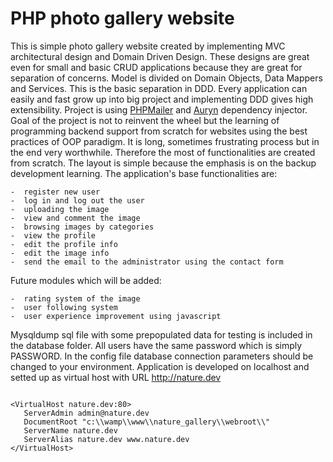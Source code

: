 # PHP photo gallery website

This is simple photo gallery website created by implementing MVC architectural design and Domain Driven Design. 
These designs are great even for small and basic CRUD applications because they are great for separation of concerns. 
Model is divided on Domain Objects, Data Mappers and Services. This is the basic separation in DDD. Every application 
can easily and fast grow up into big project and implementing DDD gives high extensibility. Project is using 
[PHPMailer](https://github.com/PHPMailer/PHPMailer) and [Auryn](https://github.com/rdlowrey/auryn) dependency injector. 
Goal of the project is not to reinvent the wheel but the learning of programming backend support from scratch for websites 
using the best practices of OOP paradigm. It is long, sometimes frustrating process but in the end very worthwhile. Therefore 
the most of functionalities are created from scratch. The layout is simple because the emphasis is on the backup development learning.
The application's base functionalities are:

    -  register new user
	-  log in and log out the user
	-  uploading the image 
	-  view and comment the image
	-  browsing images by categories
	-  view the profile
	-  edit the profile info
	-  edit the image info
	-  send the email to the administrator using the contact form
	
Future modules which will be added: 

	-  rating system of the image
	-  user following system 
	-  user experience improvement using javascript
	
Mysqldump sql file with some prepopulated data for testing is included in the database folder. All users have the same password 
which is simply PASSWORD. In the config file database connection parameters should be changed to your environment. 
Application is developed on localhost and setted up as virtual host with URL http://nature.dev 

 ```

<VirtualHost nature.dev:80>
    ServerAdmin admin@nature.dev
    DocumentRoot "c:\\wamp\\www\\nature_gallery\\webroot\\"
    ServerName nature.dev
    ServerAlias nature.dev www.nature.dev
</VirtualHost> 

 ```


